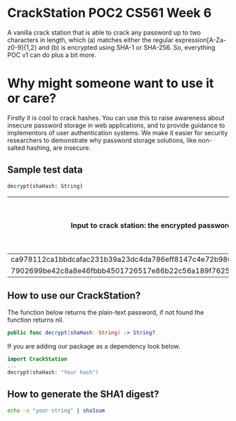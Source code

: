 # CrackStation POC2 CS561 Week 6

A vanilla crack station that is able to crack any password up to two characters in length, which (a) matches either the regular expression[A-Za-z0-9]{1,2} and (b) is encrypted using SHA-1 or SHA-256.  So, everything POC v1 can do plus a bit more. 

# Why might someone want to use it or care?

Firstly it is cool to crack hashes. You can use this to raise awareness about insecure password storage in web applications, and to provide guidance to implementors of user authentication systems. We make it easier for security researchers to demonstrate why password storage solutions, like non-salted hashing, are insecure. 

## Sample test data

```bash
decrypt(shaHash: String)
```

| Input to crack station: the encrypted password | Crack station’s output: the plain-text password. |
| ---------------------------------------------- | ------------------------------------------------ |
| ca978112ca1bbdcafac231b39a23dc4da786eff8147c4e72b9807785afee48bb       | a       											|
| 7902699be42c8a8e46fbbb4501726517e86b22c56a189f7625a6da49081b2451       | 7       											|

## How to use our CrackStation?
The function below returns the plain-text password, if not found the function returns nil.
```swift
public func decrypt(shaHash: String) -> String?
```

If you are adding our package as a dependency look below.
```swift
import CrackStation
...
decrypt(shaHash: "Your hash")
```

## How to generate the SHA1 digest?

```bash
echo -n "your string" | sha1sum
```